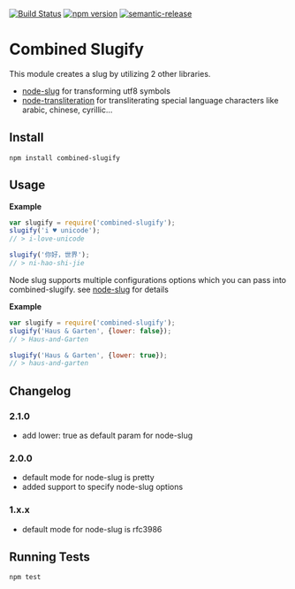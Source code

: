 [![Build Status](https://travis-ci.org/amitevski/combined-slugify.svg?branch=master)](https://travis-ci.org/amitevski/combined-slugify)
[![npm version](https://badge.fury.io/js/combined-slugify.svg)](https://badge.fury.io/js/combined-slugify)
[![semantic-release](https://img.shields.io/badge/%20%20%F0%9F%93%A6%F0%9F%9A%80-semantic--release-e10079.svg)](https://github.com/semantic-release/semantic-release)

# Combined Slugify

This module creates a slug by utilizing 2 other libraries.
  - [node-slug](https://github.com/dodo/node-slug) for transforming utf8 symbols
  - [node-transliteration](https://github.com/andyhu/node-transliteration) for transliterating special language characters like arabic, chinese, cyrillic...

## Install

```
npm install combined-slugify
```

## Usage

__Example__
```javascript
var slugify = require('combined-slugify');
slugify('i ♥ unicode');
// > i-love-unicode

slugify('你好，世界');
// > ni-hao-shi-jie
```


Node slug supports multiple configurations options which you can pass into combined-slugify.
see [node-slug](https://github.com/dodo/node-slug) for details

__Example__
```javascript
var slugify = require('combined-slugify');
slugify('Haus & Garten', {lower: false});
// > Haus-and-Garten

slugify('Haus & Garten', {lower: true});
// > haus-and-garten

```


## Changelog

### 2.1.0

* add lower: true as default param for node-slug

###  2.0.0

* default mode for node-slug is pretty
* added support to specify node-slug options

### 1.x.x

* default mode for node-slug is rfc3986

## Running Tests
```
npm test
```
